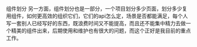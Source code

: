 组件划分
另一方面，组件划分也是一部分，一个项目划分多少页面，划分多少复用组件，如何更高效的组织它们，它们的api怎么定，场景是否都能满足，每个人写一套别人已经写好的东西，既浪费时间又不能提高，而且还不能集中精力去做一个精美的组件出来，后期使用和维护也有很大的问题，而这个正好是我目前的重点工作。
